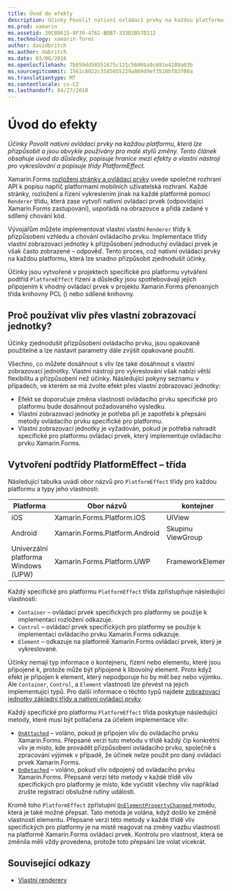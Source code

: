 ```yaml
---
title: Úvod do efekty
description: Účinky Povolit nativní ovládací prvky na každou platformu, která lze přizpůsobit a jsou obvykle používány pro malé stylů změny. Tento článek obsahuje úvod do důsledky, popisuje hranice mezi efekty a vlastní nástroji pro vykreslování a popisuje třídy PlatformEffect.
ms.prod: xamarin
ms.assetid: 30CB8615-8F39-4762-BDB7-333D2B57D112
ms.technology: xamarin-forms
author: davidbritch
ms.author: dabritch
ms.date: 03/08/2016
ms.openlocfilehash: 7b859dd58551675c121c5600ba9c691e4280a03b
ms.sourcegitcommit: 1561c8022c3585655229a869d9ef3510bf83f00a
ms.translationtype: MT
ms.contentlocale: cs-CZ
ms.lasthandoff: 04/27/2018
---
```

# <a name="introduction-to-effects"></a>Úvod do efekty

_Účinky Povolit nativní ovládací prvky na každou platformu, která lze přizpůsobit a jsou obvykle používány pro malé stylů změny. Tento článek obsahuje úvod do důsledky, popisuje hranice mezi efekty a vlastní nástroji pro vykreslování a popisuje třídy PlatformEffect._

Xamarin.Forms [rozložení stránky a ovládací prvky](~/xamarin-forms/user-interface/controls/index.md) uvede společné rozhraní API k popisu napříč platformami mobilních uživatelská rozhraní. Každé stránky, rozložení a řízení vykreslením jinak na každé platformě pomocí `Renderer` třídu, která zase vytvoří nativní ovládací prvek (odpovídající Xamarin.Forms zastupování), uspořádá na obrazovce a přidá zadané v sdílený chování kód.

Vývojářům můžete implementovat vlastní vlastní `Renderer` třídy k přizpůsobení vzhledu a chování ovládacího prvku. Implementace třídy vlastní zobrazovací jednotky k přizpůsobení jednoduchý ovládací prvek je však často zobrazené – odpověď. Tento proces, což nativní ovládací prvky na každou platformu, která lze snadno přizpůsobit zjednodušit účinky.

Účinky jsou vytvořené v projektech specifické pro platformu vytváření podtříd `PlatformEffect` řízení a důsledky jsou spotřebovávají jejich připojením k vhodný ovládací prvek v projektu Xamarin.Forms přenosných třída knihovny PCL () nebo sdílené knihovny.

## <a name="why-use-an-effect-over-a-custom-renderer"></a>Proč používat vliv přes vlastní zobrazovací jednotky?

Účinky zjednodušit přizpůsobení ovládacího prvku, jsou opakovaně použitelné a lze nastavit parametry dále zvýšit opakované použití.

Všechno, co můžete dosáhnout s vliv lze také dosáhnout s vlastní zobrazovací jednotky. Vlastní nástroji pro vykreslování však nabízí větší flexibilitu a přizpůsobení než účinky. Následující pokyny seznamu v případech, ve kterém se má zvolte efekt přes vlastní zobrazovací jednotky:

- Efekt se doporučuje změna vlastností ovládacího prvku specifické pro platformu bude dosáhnout požadovaného výsledku.
- Vlastní zobrazovací jednotky je potřeba při je zapotřebí k přepsání metody ovládacího prvku specifické pro platformu.
- Vlastní zobrazovací jednotky je vyžadován, pokud je potřeba nahradit specifické pro platformu ovládací prvek, který implementuje ovládacího prvku Xamarin.Forms.

## <a name="subclassing-the-platformeffect-class"></a>Vytvoření podtřídy PlatformEffect – třída

Následující tabulka uvádí obor názvů pro `PlatformEffect` třídy pro každou platformu a typy jeho vlastnosti:

|Platforma|Obor názvů|kontejner|Ovládací prvek|
|--- |--- |--- |--- |
|iOS|Xamarin.Forms.Platform.iOS|UIView|UIView|
|Android|Xamarin.Forms.Platform.Android|Skupinu ViewGroup|Zobrazit|
|Univerzální platforma Windows (UPW)|Xamarin.Forms.Platform.UWP|FrameworkElement|FrameworkElement|

Každý specifické pro platformu `PlatformEffect` třída zpřístupňuje následující vlastnosti:

- `Container` – ovládací prvek specifických pro platformy se použije k implementaci rozložení odkazuje.
- `Control` – ovládací prvek specifických pro platformy se použije k implementaci ovládacího prvku Xamarin.Forms odkazuje.
- `Element` – odkazuje na platformě Xamarin.Forms ovládací prvek, který je vykreslované.

Účinky nemají typ informace o kontejneru, řízení nebo elementu, které jsou připojené k, protože může být připojené k libovolný element. Proto když efekt je připojen k element, který nepodporuje ho by měl bez nebo výjimku. Ale `Container`, `Control`, a `Element` vlastnosti lze převést na jejich implementující typů. Pro další informace o těchto typů najdete [zobrazovací jednotky základní třídy a nativní ovládací prvky](~/xamarin-forms/app-fundamentals/custom-renderer/renderers.md).

Každý specifické pro platformu `PlatformEffect` třída poskytuje následující metody, které musí být potlačena za účelem implementace vliv:

- [`OnAttached`](https://developer.xamarin.com/api/member/Xamarin.Forms.Effect.OnAttached()/) – voláno, pokud je připojen vliv do ovládacího prvku Xamarin.Forms. Přepsané verzi tuto metodu v třídě každý čip konkrétní vliv je místo, kde provádět přizpůsobení ovládacího prvku, společně s zpracování výjimek v případě, že účinek nelze použít pro daný ovládací prvek Xamarin.Forms.
- [`OnDetached`](https://developer.xamarin.com/api/member/Xamarin.Forms.Effect.OnDetached()/) – voláno, pokud vliv odpojený od ovládacího prvku Xamarin.Forms. Přepsané verzi této metody v každé třídě vliv specifických pro platformy je místo, kde vyčistit všechny vliv například zrušte registraci obslužné rutiny události.

Kromě toho `PlatformEffect` zpřístupní [ `OnElementPropertyChanged` ](https://developer.xamarin.com/api/member/Xamarin.Forms.PlatformEffect%3CTContainer,TControl%3E.OnElementPropertyChanged/p/System.ComponentModel.PropertyChangedEventArgs/) metodu, která je také možné přepsat. Tato metoda je volána, když došlo ke změně vlastností elementu. Přepsané verzi této metody v každé třídě vliv specifických pro platformy je na místě reagovat na změny vazbu vlastnosti na platformě Xamarin.Forms ovládací prvek. Kontrolu pro vlastnost, která se změnila měli vždy provedena, protože toto přepsání lze volat vícekrát.


## <a name="related-links"></a>Související odkazy

- [Vlastní renderery](~/xamarin-forms/app-fundamentals/custom-renderer/index.md)
